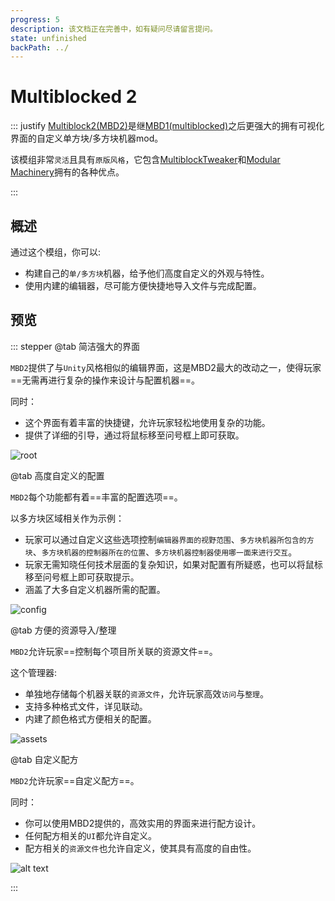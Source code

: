 ```yaml
---
progress: 5
description: 该文档正在完善中，如有疑问尽请留言提问。
state: unfinished
backPath: ../
---
```


# Multiblocked 2
::: justify
[Multiblock2(MBD2)](https://www.mcmod.cn/class/16540.html)是继[MBD1(multiblocked)](https://www.mcmod.cn/class/6191.html)之后更强大的拥有可视化界面的自定义单方块/多方块机器mod。

该模组非常`灵活`且具有`原版风格`，它包含[MultiblockTweaker](https://www.mcmod.cn/class/5379.html)和[Modular Machinery](https://www.mcmod.cn/class/1288.html)拥有的各种优点。

:::

## 概述

通过这个模组，你可以:
- 构建自己的`单/多方块`机器，给予他们高度自定义的外观与特性。
- 使用内建的编辑器，尽可能方便快捷地导入文件与完成配置。

## 预览

::: stepper
@tab 简洁强大的界面

`MBD2`提供了与`Unity`风格相似的编辑界面，这是MBD2最大的改动之一，使得玩家==无需再进行复杂的操作来设计与配置机器==。

同时：

- 这个界面有着丰富的快捷键，允许玩家轻松地使用复杂的功能。
- 提供了详细的引导，通过将鼠标移至问号框上即可获取。

![root](/imgs/mods/custom/mbd2/zh/preview.png)

@tab 高度自定义的配置

`MBD2`每个功能都有着==丰富的配置选项==。

以多方块区域相关作为示例：

- 玩家可以通过自定义这些选项控制`编辑器界面的视野范围`、`多方块机器所包含的方块`、`多方块机器的控制器所在的位置`、`多方块机器控制器使用哪一面来进行交互`。
- 玩家无需知晓任何技术层面的复杂知识，如果对配置有所疑惑，也可以将鼠标移至问号框上即可获取提示。
- 涵盖了大多自定义机器所需的配置。

![config](/imgs/mods/custom/mbd2/zh/multi-block-area-basic.png)

@tab 方便的资源导入/整理

`MBD2`允许玩家==控制每个项目所关联的资源文件==。

这个管理器:
- 单独地存储每个机器关联的`资源文件`，允许玩家高效`访问`与`整理`。
- 支持多种格式文件，详见联动。
- 内建了颜色格式方便相关的配置。

![assets](/imgs/mods/custom/mbd2/zh/assets-add-basic.png)

@tab 自定义配方

`MBD2`允许玩家==自定义配方==。

同时：
- 你可以使用MBD2提供的，高效实用的界面来进行配方设计。
- 任何配方相关的`UI`都允许自定义。
- 配方相关的`资源文件`也允许自定义，使其具有高度的自由性。

![alt text](/imgs/mods/custom/mbd2/zh/recipe-root.gif)

:::